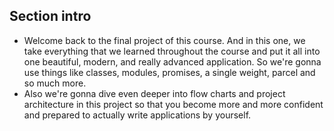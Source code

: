 ## Section intro

- Welcome back to the final project of this course. And in this one, we take everything that we learned throughout the course and put it all into one beautiful, modern, and really advanced application. So we're gonna use things like classes, modules, promises, a single weight, parcel and so much more.
- Also we're gonna dive even deeper into flow charts and project architecture in this project so that you become more and more confident and prepared to actually write applications by yourself.